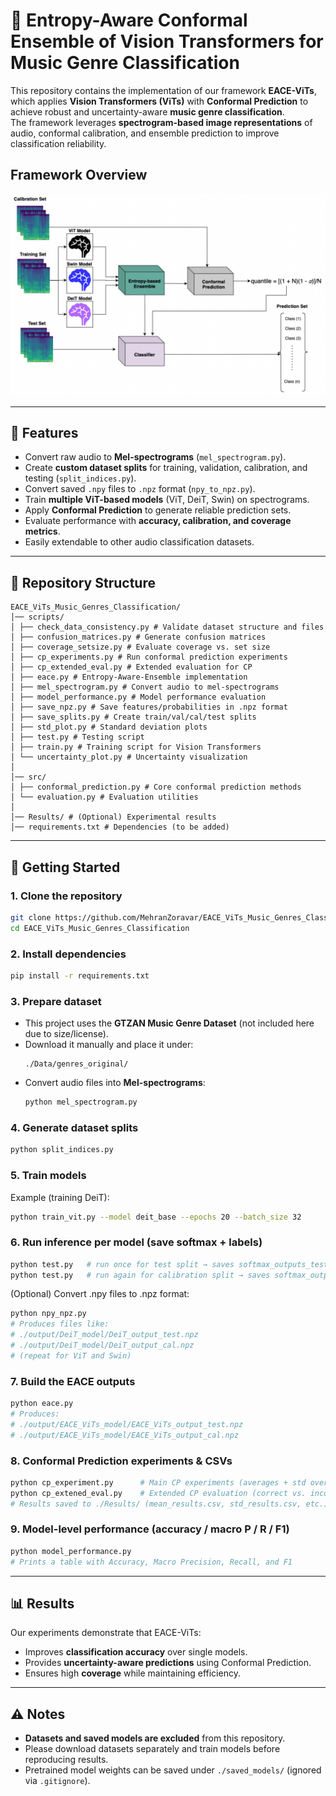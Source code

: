 # 🎵 Entropy-Aware Conformal Ensemble of Vision Transformers for Music Genre Classification  

This repository contains the implementation of our framework **EACE-ViTs**, which applies **Vision Transformers (ViTs)** with **Conformal Prediction** to achieve robust and uncertainty-aware **music genre classification**.  
The framework leverages **spectrogram-based image representations** of audio, conformal calibration, and ensemble prediction to improve classification reliability.  

## Framework Overview

![Framework](./framework/framework.png)


---

## 📌 Features  
- Convert raw audio to **Mel-spectrograms** (`mel_spectrogram.py`).  
- Create **custom dataset splits** for training, validation, calibration, and testing (`split_indices.py`).  
- Convert saved `.npy` files to `.npz` format (`npy_to_npz.py`).  
- Train **multiple ViT-based models** (ViT, DeiT, Swin) on spectrograms.  
- Apply **Conformal Prediction** to generate reliable prediction sets.  
- Evaluate performance with **accuracy, calibration, and coverage metrics**.  
- Easily extendable to other audio classification datasets.  

---

## 📂 Repository Structure  
```
EACE_ViTs_Music_Genres_Classification/
│── scripts/
│ ├── check_data_consistency.py # Validate dataset structure and files
│ ├── confusion_matrices.py # Generate confusion matrices
│ ├── coverage_setsize.py # Evaluate coverage vs. set size
│ ├── cp_experiments.py # Run conformal prediction experiments
│ ├── cp_extended_eval.py # Extended evaluation for CP
│ ├── eace.py # Entropy-Aware-Ensemble implementation
│ ├── mel_spectrogram.py # Convert audio to mel-spectrograms
│ ├── model_performance.py # Model performance evaluation
│ ├── save_npz.py # Save features/probabilities in .npz format
│ ├── save_splits.py # Create train/val/cal/test splits
│ ├── std_plot.py # Standard deviation plots
│ ├── test.py # Testing script
│ ├── train.py # Training script for Vision Transformers
│ └── uncertainty_plot.py # Uncertainty visualization
│
│── src/
│ ├── conformal_prediction.py # Core conformal prediction methods
│ └── evaluation.py # Evaluation utilities
│
│── Results/ # (Optional) Experimental results
│── requirements.txt # Dependencies (to be added)
```

---

## 🚀 Getting Started  

### 1. Clone the repository
```bash
git clone https://github.com/MehranZoravar/EACE_ViTs_Music_Genres_Classification.git
cd EACE_ViTs_Music_Genres_Classification
```

### 2. Install dependencies
```bash
pip install -r requirements.txt
```

### 3. Prepare dataset  
- This project uses the **GTZAN Music Genre Dataset** (not included here due to size/license).  
- Download it manually and place it under:  
  ```
  ./Data/genres_original/
  ```
- Convert audio files into **Mel-spectrograms**:
  ```bash
  python mel_spectrogram.py
  ```

### 4. Generate dataset splits
```bash
python split_indices.py
```

### 5. Train models  
Example (training DeiT):
```bash
python train_vit.py --model deit_base --epochs 20 --batch_size 32
```

### 6. Run inference per model (save softmax + labels)
```bash
python test.py   # run once for test split → saves softmax_outputs_test.npy and labels_test.npy
python test.py   # run again for calibration split → saves softmax_outputs_cal.npy and labels_cal.npy
```
(Optional) Convert .npy files to .npz format:
```bash
python npy_npz.py
# Produces files like:
# ./output/DeiT_model/DeiT_output_test.npz
# ./output/DeiT_model/DeiT_output_cal.npz
# (repeat for ViT and Swin)
```

### 7. Build the EACE outputs
```bash
python eace.py
# Produces:
# ./output/EACE_ViTs_model/EACE_ViTs_output_test.npz
# ./output/EACE_ViTs_model/EACE_ViTs_output_cal.npz
```

### 8. Conformal Prediction experiments & CSVs
```bash
python cp_experiment.py      # Main CP experiments (averages + std over trials)
python cp_extened_eval.py    # Extended CP evaluation (correct vs. incorrect analysis)
# Results saved to ./Results/ (mean_results.csv, std_results.csv, etc.)
```

### 9. Model-level performance (accuracy / macro P / R / F1)
```bash
python model_performance.py
# Prints a table with Accuracy, Macro Precision, Recall, and F1
```

---

## 📊 Results  
Our experiments demonstrate that EACE-ViTs:  
- Improves **classification accuracy** over single models.  
- Provides **uncertainty-aware predictions** using Conformal Prediction.  
- Ensures high **coverage** while maintaining efficiency.

---

## ⚠️ Notes  
- **Datasets and saved models are excluded** from this repository.  
- Please download datasets separately and train models before reproducing results.  
- Pretrained model weights can be saved under `./saved_models/` (ignored via `.gitignore`).  


